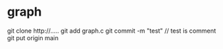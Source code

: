 # graph
 git clone http://.....
 git add graph.c
 git commit -m "test" // test is comment
 git put origin main 
 
  
